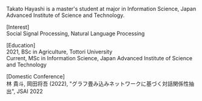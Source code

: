 
Takato Hayashi is a master's student at major in Information Science, Japan Advanced Institute of Science and Technology.

[Interest]  
Social Signal Processing, Natural Language Processing

[Education]  
2021, BSc in Agriculture, Tottori University  
Current, MSc in Information Science, Japan Advanced Institute of Science and Technology

[Domestic Conference]  
林 貴斗, 岡田将吾 (2022), "グラフ畳み込みネットワークに基づく対話関係性抽出", JSAI 2022
